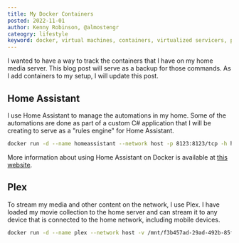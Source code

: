 ```yaml
---
title: My Docker Containers
posted: 2022-11-01
author: Kenny Robinson, @almostengr
cateogry: lifestyle
keyword: docker, virtual machines, containers, virtualized servicers, plex, home assistant
---
```


I wanted to have a way to track the containers that I have on my home media server. This blog post will serve
as a backup for those commands. As I add containers to my setup, I will update this post.

## Home Assistant

I use Home Assistant to manage the automations in my home. Some of the automations are done as part of 
a custom C# application that I will be creating to serve as a "rules engine" for Home Assistant.

```sh
docker run -d --name homeassistant --network host -p 8123:8123/tcp -h homeassistant -e TZ="America/Chicago" -v /home/iamadmin/haconfig:/config ghcr.io/home-assistant/home-assistant:stable
```

More information about using Home Assistant on Docker is available at
<a href="https://www.home-assistant.io/installation/alternative/#docker-compose" target="_blank">this website</a>.

## Plex

To stream my media and other content on the network, I use Plex. I have loaded my movie collection to the home 
server and can stream it to any device that is connected to the home network, including mobile devices.

```sh
docker run -d --name plex --network host -v /mnt/f3b457ad-29ad-492b-85ff-6e4c9719f3de/:/data -e TZ="America/Chicago" -p 32400:32400/tcp -h plexmedia plexinc/pms-docker 
```
